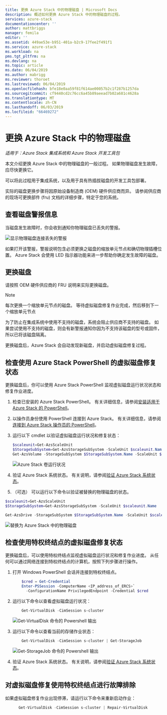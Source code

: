 ```yaml
---
title: 更换 Azure Stack 中的物理磁盘 | Microsoft Docs
description: 概述如何更换 Azure Stack 中的物理磁盘的过程。
services: azure-stack
documentationcenter: ''
author: mattbriggs
manager: femila
editor: ''
ms.assetid: 449ae53e-b951-401a-b2c9-17fee2f491f1
ms.service: azure-stack
ms.workload: na
pms.tgt_pltfrm: na
ms.devlang: na
ms.topic: article
ms.date: 06/04/2019
ms.author: mabrigg
ms.reviewer: thoroet
ms.lastreviewed: 06/04/2019
ms.openlocfilehash: bfe18e0aa59f81f614ae00057b2c1f287b1257da
ms.sourcegitcommit: cf9440cd2c76cc6a45b89aeead7b02a681c4628a
ms.translationtype: MT
ms.contentlocale: zh-CN
ms.lasthandoff: 06/03/2019
ms.locfileid: "66469272"
---
```

# <a name="replace-a-physical-disk-in-azure-stack"></a>更换 Azure Stack 中的物理磁盘

*适用于：Azure Stack 集成系统和 Azure Stack 开发工具包*

本文介绍更换 Azure Stack 中的物理磁盘的一般过程。 如果物理磁盘发生故障，应尽快更换它。

可以将此过程用于集成系统，以及用于具有热插拔磁盘的开发工具包部署。

实际的磁盘更换步骤将因原始设备制造商 (OEM) 硬件供应商而异。 请参阅供应商的现场可更换部件 (fru) 文档的详细步骤，特定于您的系统。

## <a name="review-disk-alert-information"></a>查看磁盘警报信息
当磁盘发生故障时，你会收到通知你物理磁盘已丢失的警报。

![显示物理磁盘连接丢失的警报](media/azure-stack-replace-disk/DiskAlert.png)

如果打开该警报，警报说明包含必须更换之磁盘的缩放单元节点和确切物理插槽位置。 Azure Stack 会使用 LED 指示器功能来进一步帮助你确定发生故障的磁盘。

## <a name="replace-the-disk"></a>更换磁盘

请按照 OEM 硬件供应商的 FRU 说明来实际更换磁盘。

> [!note]
> 每次更换一个缩放单元节点的磁盘。 等待虚拟磁盘修复作业完成，然后移到下一个缩放单元节点

为了防止在集成系统中使用不支持的磁盘，系统会阻止供应商不支持的磁盘。 如果尝试使用不支持的磁盘，则会有新警报通知你因为不支持该磁盘的型号或固件，所以已将该磁盘隔离。

更换磁盘后，Azure Stack 会自动发现新磁盘，并启动虚拟磁盘修复过程。

## <a name="check-the-status-of-virtual-disk-repair-using-azure-stack-powershell"></a>检查使用 Azure Stack PowerShell 的虚拟磁盘修复状态

更换磁盘后，你可以使用 Azure Stack PowerShell 监视虚拟磁盘运行状况状态和修复作业进度。

1. 检查已安装的 Azure Stack PowerShell。 有关详细信息，请参阅[安装适用于 Azure Stack 的 PowerShell](azure-stack-powershell-install.md)。
2. 以操作员身份使用 PowerShell 连接到 Azure Stack。 有关详细信息，请参阅[连接到 Azure Stack 操作员的 PowerShell](azure-stack-powershell-configure-admin.md)。
3. 运行以下 cmdlet 以验证虚拟磁盘运行状况和修复状态：
    ```powershell  
    $scaleunit=Get-AzsScaleUnit
    $StorageSubSystem=Get-AzsStorageSubSystem -ScaleUnit $scaleunit.Name
    Get-AzsVolume -StorageSubSystem $StorageSubSystem.Name -ScaleUnit $scaleunit.name | Select-Object VolumeLabel, OperationalStatus, RepairStatus
    ```

    ![Azure Stack 卷运行状况](media/azure-stack-replace-disk/get-azure-stack-volumes-health.png)

4. 验证 Azure Stack 系统状态。 有关说明，请参阅[验证 Azure Stack 系统状态](azure-stack-diagnostic-test.md)。
5. （可选） 可以运行以下命令以验证被替换的物理磁盘的状态。

```powershell  
$scaleunit=Get-AzsScaleUnit
$StorageSubSystem=Get-AzsStorageSubSystem -ScaleUnit $scaleunit.Name

Get-AzsDrive -StorageSubSystem $StorageSubSystem.Name -ScaleUnit $scaleunit.name | Format-Table Storagenode, Healthstatus, PhysicalLocation, Model, MediaType,  CapacityGB, CanPool, CannotPoolReason
```

![替换为 Azure Stack 中的物理磁盘](media/azure-stack-replace-disk/get-azure-stack-volumes-health.png)

## <a name="check-the-status-of-virtual-disk-repair-using-the-privileged-endpoint"></a>检查使用特权终结点的虚拟磁盘修复状态
 
更换磁盘后，可以使用特权终结点监视虚拟磁盘运行状况和修复作业进度。 从任何可以通过网络连接到特权终结点的计算机，按照下列步骤进行操作。

1. 打开 Windows PowerShell 会话并连接到特权终结点。
    ```powershell
        $cred = Get-Credential
        Enter-PSSession -ComputerName <IP_address_of_ERCS>`
          -ConfigurationName PrivilegedEndpoint -Credential $cred
    ``` 
  
2. 运行以下命令以查看虚拟磁盘运行状况：
    ```powershell
        Get-VirtualDisk -CimSession s-cluster
    ```
   ![Get-VirtualDisk 命令的 Powershell 输出](media/azure-stack-replace-disk/GetVirtualDiskOutput.png)

3. 运行以下命令以查看当前的存储作业状态：
    ```powershell
        Get-VirtualDisk -CimSession s-cluster | Get-StorageJob
    ```
      ![Get-StorageJob 命令的 Powershell 输出](media/azure-stack-replace-disk/GetStorageJobOutput.png)

4. 验证 Azure Stack 系统状态。 有关说明，请参阅[验证 Azure Stack 系统状态](azure-stack-diagnostic-test.md)。


## <a name="troubleshoot-virtual-disk-repair-using-the-privileged-endpoint"></a>对虚拟磁盘修复使用特权终结点进行故障排除

如果虚拟磁盘修复作业出现停滞，请运行以下命令来重新启动作业：
  ```powershell
        Get-VirtualDisk -CimSession s-cluster | Repair-VirtualDisk
  ``` 
